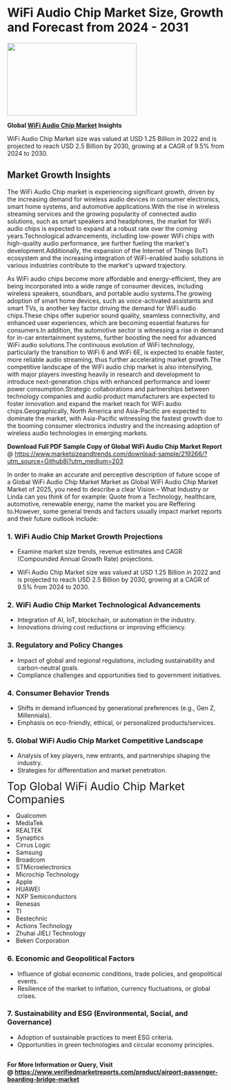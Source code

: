 <H1>WiFi Audio Chip Market Size, Growth and Forecast from 2024 - 2031</H1><img class="aligncenter size-medium wp-image-584254" src="https://thirdeyenews.in/wp-content/uploads/2024/09/Global-Market-Research-300x168.jpeg" alt="" width="300" height="168" /><p><strong>Global&nbsp;<a href="https://www.marketsizeandtrends.com/download-sample/219266/?utm_source=Github8j?utm_medium=203">WiFi Audio Chip Market</a> Insights</strong></p><p>WiFi Audio Chip Market size was valued at USD 1.25 Billion in 2022 and is projected to reach USD 2.5 Billion by 2030, growing at a CAGR of 9.5% from 2024 to 2030.</p><p><h2>Market Growth Insights</h2> <p>The WiFi Audio Chip market is experiencing significant growth, driven by the increasing demand for wireless audio devices in consumer electronics, smart home systems, and automotive applications.With the rise in wireless streaming services and the growing popularity of connected audio solutions, such as smart speakers and headphones, the market for WiFi audio chips is expected to expand at a robust rate over the coming years.Technological advancements, including low-power WiFi chips with high-quality audio performance, are further fueling the market's development.Additionally, the expansion of the Internet of Things (IoT) ecosystem and the increasing integration of WiFi-enabled audio solutions in various industries contribute to the market's upward trajectory.</p> <p>As WiFi audio chips become more affordable and energy-efficient, they are being incorporated into a wide range of consumer devices, including wireless speakers, soundbars, and portable audio systems.The growing adoption of smart home devices, such as voice-activated assistants and smart TVs, is another key factor driving the demand for WiFi audio chips.These chips offer superior sound quality, seamless connectivity, and enhanced user experiences, which are becoming essential features for consumers.In addition, the automotive sector is witnessing a rise in demand for in-car entertainment systems, further boosting the need for advanced WiFi audio solutions.The continuous evolution of WiFi technology, particularly the transition to WiFi 6 and WiFi 6E, is expected to enable faster, more reliable audio streaming, thus further accelerating market growth.The competitive landscape of the WiFi audio chip market is also intensifying, with major players investing heavily in research and development to introduce next-generation chips with enhanced performance and lower power consumption.Strategic collaborations and partnerships between technology companies and audio product manufacturers are expected to foster innovation and expand the market reach for WiFi audio chips.Geographically, North America and Asia-Pacific are expected to dominate the market, with Asia-Pacific witnessing the fastest growth due to the booming consumer electronics industry and the increasing adoption of wireless audio technologies in emerging markets.<p><span class=""><strong>Download Full PDF Sample Copy of Global WiFi Audio Chip Market Report</strong> @ <a href="https://www.marketsizeandtrends.com/download-sample/219266/?utm_source=Github8j?utm_medium=203" target="_blank">https://www.marketsizeandtrends.com/download-sample/219266/?utm_source=Github8j?utm_medium=203</a></span></p><p>In order to make an accurate and perceptive description of future scope of a Global&nbsp;WiFi Audio Chip Market Market as Global&nbsp;WiFi Audio Chip Market Market of 2025, you need to describe a clear Vision &ndash; What Industry or Linda can you think of for example: Quote from a Technology, healthcare, automotive, renewable energy, name the market you are Reffering to.However, some general trends and factors usually impact market reports and their future outlook include:</p><h3>1.&nbsp;<strong>WiFi Audio Chip Market Growth Projections</strong></h3><ul><li>Examine market size trends, revenue estimates and CAGR (Compounded Annual Growth Rate) projections.</li><li><p>WiFi Audio Chip Market size was valued at USD 1.25 Billion in 2022 and is projected to reach USD 2.5 Billion by 2030, growing at a CAGR of 9.5% from 2024 to 2030.</p></li></ul><h3>2.&nbsp;<strong>WiFi Audio Chip Market Technological Advancements</strong></h3><ul><li>Integration of AI, IoT, blockchain, or automation in the industry.</li><li>Innovations driving cost reductions or improving efficiency.</li></ul><h3>3.&nbsp;<strong>Regulatory and Policy Changes</strong></h3><ul><li>Impact of global and regional regulations, including sustainability and carbon-neutral goals.</li><li>Compliance challenges and opportunities tied to government initiatives.</li></ul><h3>4.&nbsp;<strong>Consumer Behavior Trends</strong></h3><ul><li>Shifts in demand influenced by generational preferences (e.g., Gen Z, Millennials).</li><li>Emphasis on eco-friendly, ethical, or personalized products/services.</li></ul><h3>5.&nbsp;<strong>Global WiFi Audio Chip Market Competitive Landscape</strong></h3><ul><li>Analysis of key players, new entrants, and partnerships shaping the industry.</li><li>Strategies for differentiation and market penetration.</li></ul><p data-pm-slice="1 1 []"><span style="color: inherit; font-family: inherit; font-size: 25px;">Top Global WiFi Audio Chip Market Companies</span></p><div class="" data-test-id=""><p><li>Qualcomm</li><li> MediaTek</li><li> REALTEK</li><li> Synaptics</li><li> Cirrus Logic</li><li> Samsung</li><li> Broadcom</li><li> STMicroelectronics</li><li> Microchip Technology</li><li> Apple</li><li> HUAWEI</li><li> NXP Semiconductors</li><li> Renesas</li><li> TI</li><li> Bestechnic</li><li> Actions Technology</li><li> Zhuhai JIELI Technology</li><li> Beken Corporation</li></p></div><h3>6.&nbsp;<strong>Economic and Geopolitical Factors</strong></h3><ul><li>Influence of global economic conditions, trade policies, and geopolitical events.</li><li>Resilience of the market to inflation, currency fluctuations, or global crises.</li></ul><h3>7.&nbsp;<strong>Sustainability and ESG (Environmental, Social, and Governance)</strong></h3><ul><li>Adoption of sustainable practices to meet ESG criteria.</li><li>Opportunities in green technologies and circular economy principles.</li></ul><h2><strong style="font-size: 14px;">For More Information or Query, Visit @&nbsp;</strong><a style="background-color: #ffffff; font-size: 14px;" href="https://www.marketsizeandtrends.com/report/wifi-audio-chip-market/" target="_blank">https://www.verifiedmarketreports.com/product/airport-passenger-boarding-bridge-market</a></h2>